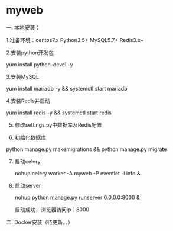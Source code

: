 # myweb

一. 本地安装：

1.准备环境：centos7.x Python3.5+ MySQL5.7+ Redis3.x+

2.安装python开发包

  yum install python-devel -y
  
3.安装MySQL

  yum install mariadb -y && systemctl start mariadb
  
4.安装Redis并启动

  yum install redis -y && systemctl start redis
  
5. 修改settings.py中数据库及Redis配置

6. 初始化数据库

  python manage.py makemigrations && python manage.py migrate
  
7. 启动celery

   nohup celery worker -A myweb -P eventlet -l info &
   
8. 启动server

   nohup python manage.py runserver 0.0.0.0:8000 &
   
   启动成功，浏览器访问ip：8000
   
二. Docker安装（待更新。。）

